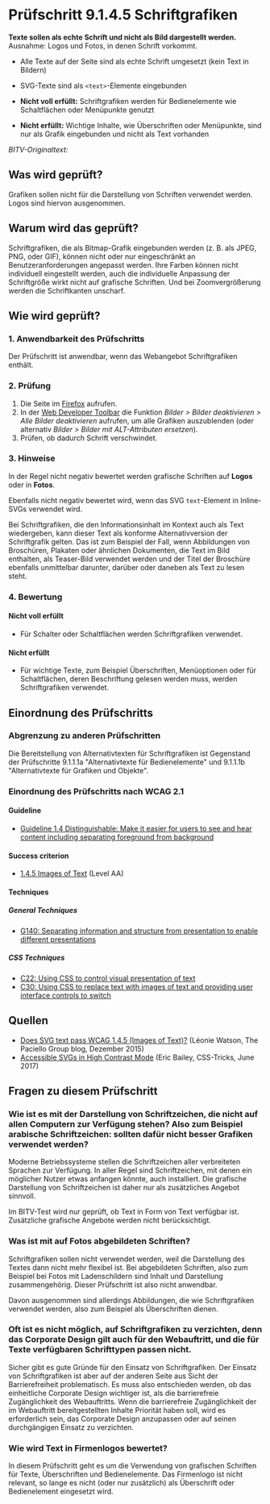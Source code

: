 # Prüfschritt 9.1.4.5 Schriftgrafiken

**Texte sollen als echte Schrift und nicht als Bild dargestellt werden.**  
Ausnahme: Logos und Fotos, in denen Schrift vorkommt.

-   Alle Texte auf der Seite sind als echte Schrift umgesetzt (kein Text in Bildern)
-   SVG-Texte sind als `<text>`-Elemente eingebunden

-   **Nicht voll erfüllt:** Schriftgrafiken werden für Bedienelemente wie Schaltflächen oder Menüpunkte genutzt
-   **Nicht erfüllt:** Wichtige Inhalte, wie Überschriften oder Menüpunkte, sind nur als Grafik eingebunden und nicht als Text vorhanden

_BITV-Originaltext:_

## Was wird geprüft?

Grafiken sollen nicht für die Darstellung von Schriften verwendet werden. Logos sind hiervon ausgenommen.

## Warum wird das geprüft?

Schriftgrafiken, die als Bitmap-Grafik eingebunden werden (z. B. als JPEG, PNG, oder GIF), können nicht oder nur eingeschränkt an Benutzeranforderungen angepasst werden. Ihre Farben können nicht individuell eingestellt werden, auch die individuelle Anpassung der Schriftgröße wirkt nicht auf grafische Schriften. Und bei Zoomvergrößerung werden die Schriftkanten unscharf.

## Wie wird geprüft?

### 1\. Anwendbarkeit des Prüfschritts

Der Prüfschritt ist anwendbar, wenn das Webangebot Schriftgrafiken enthält.

### 2\. Prüfung

1.  Die Seite im [Firefox](https://www.bitvtest.de/bitv_test/das_testverfahren_im_detail/werkzeugliste.html#firefox) aufrufen.
2.  In der [Web Developer Toolbar](https://www.bitvtest.de/bitv_test/das_testverfahren_im_detail/werkzeugliste.html#webdeveloper) die Funktion _Bilder > Bilder deaktivieren > Alle Bilder deaktivieren_ aufrufen, um alle Grafiken auszublenden (oder alternativ _Bilder > Bilder mit ALT-Attributen ersetzen_).
3.  Prüfen, ob dadurch Schrift verschwindet.

### 3\. Hinweise

In der Regel nicht negativ bewertet werden grafische Schriften auf **Logos** oder in **Fotos**.

Ebenfalls nicht negativ bewertet wird, wenn das SVG `text`\-Element in Inline-SVGs verwendet wird.

Bei Schriftgrafiken, die den Informationsinhalt im Kontext auch als Text wiedergeben, kann dieser Text als konforme Alternativversion der Schriftgrafik gelten. Das ist zum Beispiel der Fall, wenn Abbildungen von Broschüren, Plakaten oder ähnlichen Dokumenten, die Text im Bild enthalten, als Teaser-Bild verwendet werden und der Titel der Broschüre ebenfalls unmittelbar darunter, darüber oder daneben als Text zu lesen steht.

### 4\. Bewertung

#### Nicht voll erfüllt

-   Für Schalter oder Schaltflächen werden Schriftgrafiken verwendet.

#### Nicht erfüllt

-   Für wichtige Texte, zum Beispiel Überschriften, Menüoptionen oder für Schaltflächen, deren Beschriftung gelesen werden muss, werden Schriftgrafiken verwendet.

## Einordnung des Prüfschritts

### Abgrenzung zu anderen Prüfschritten

Die Bereitstellung von Alternativtexten für Schriftgrafiken ist Gegenstand der Prüfschritte 9.1.1.1a "Alternativtexte für Bedienelemente" und 9.1.1.1b "Alternativtexte für Grafiken und Objekte".

### Einordnung des Prüfschritts nach WCAG 2.1

#### Guideline

-   [Guideline 1.4 Distinguishable: Make it easier for users to see and hear content including separating foreground from background](https://www.w3.org/TR/WCAG21/#distinguishable)

#### Success criterion

-   [1.4.5 Images of Text](https://www.w3.org/TR/WCAG21/#images-of-text) (Level AA)

#### Techniques

##### General Techniques

-   [G140: Separating information and structure from presentation to enable different presentations](https://www.w3.org/WAI/WCAG21/Techniques/general/G140.html)

##### CSS Techniques

-   [C22: Using CSS to control visual presentation of text](https://www.w3.org/WAI/WCAG21/Techniques/css/C22.html)
-   [C30: Using CSS to replace text with images of text and providing user interface controls to switch](https://www.w3.org/WAI/WCAG21/Techniques/css/C30.html)

## Quellen

-   [Does SVG text pass WCAG 1.4.5 (Images of Text)?](https://www.paciellogroup.com/blog/2015/12/does-svg-text-pass-wcag-1-4-5-images-of-text/) (Léonie Watson, The Paciello Group blog, Dezember 2015)
-   [Accessible SVGs in High Contrast Mode](https://css-tricks.com/accessible-svgs-high-contrast-mode/) (Eric Bailey, CSS-Tricks, June 2017)

## Fragen zu diesem Prüfschritt

### Wie ist es mit der Darstellung von Schriftzeichen, die nicht auf allen Computern zur Verfügung stehen? Also zum Beispiel arabische Schriftzeichen: sollten dafür nicht besser Grafiken verwendet werden?

Moderne Betriebssysteme stellen die Schriftzeichen aller verbreiteten Sprachen zur Verfügung. In aller Regel sind Schriftzeichen, mit denen ein möglicher Nutzer etwas anfangen könnte, auch installiert. Die grafische Darstellung von Schriftzeichen ist daher nur als zusätzliches Angebot sinnvoll.

Im BITV-Test wird nur geprüft, ob Text in Form von Text verfügbar ist. Zusätzliche grafische Angebote werden nicht berücksichtigt.

### Was ist mit auf Fotos abgebildeten Schriften?

Schriftgrafiken sollen nicht verwendet werden, weil die Darstellung des Textes dann nicht mehr flexibel ist. Bei abgebildeten Schriften, also zum Beispiel bei Fotos mit Ladenschildern sind Inhalt und Darstellung zusammengehörig. Dieser Prüfschritt ist also nicht anwendbar.

Davon ausgenommen sind allerdings Abbildungen, die wie Schriftgrafiken verwendet werden, also zum Beispiel als Überschriften dienen.

### Oft ist es nicht möglich, auf Schriftgrafiken zu verzichten, denn das Corporate Design gilt auch für den Webauftritt, und die für Texte verfügbaren Schrifttypen passen nicht.

Sicher gibt es gute Gründe für den Einsatz von Schriftgrafiken. Der Einsatz von Schriftgrafiken ist aber auf der anderen Seite aus Sicht der Barrierefreiheit problematisch. Es muss also entschieden werden, ob das einheitliche Corporate Design wichtiger ist, als die barrierefreie Zugänglichkeit des Webauftritts. Wenn die barrierefreie Zugänglichkeit der im Webauftritt bereitgestellten Inhalte Priorität haben soll, wird es erforderlich sein, das Corporate Design anzupassen oder auf seinen durchgängigen Einsatz zu verzichten.

### Wie wird Text in Firmenlogos bewertet?

In diesem Prüfschritt geht es um die Verwendung von grafischen Schriften für Texte, Überschriften und Bedienelemente. Das Firmenlogo ist nicht relevant, so lange es nicht (oder nur zusätzlich) als Überschrift oder Bedienelement eingesetzt wird.
